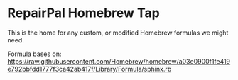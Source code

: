 # RepairPal Homebrew Tap

This is the home for any custom, or modified Homebrew formulas we might need.

Formula bases on: https://raw.githubusercontent.com/Homebrew/homebrew/a03e0900f1fe419e792bbfdd1777f3ca42ab417f/Library/Formula/sphinx.rb
